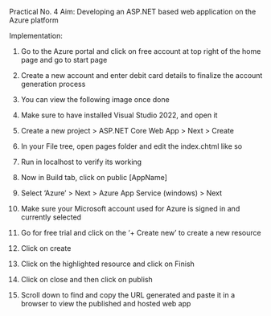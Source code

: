 
Practical No. 4 
Aim: Developing an ASP.NET based web application on the Azure platform 
 
Implementation: 
1.	Go to the Azure portal and click on free account at top right of the home page and go to start page 
2.	Create a new account and enter debit card details to finalize the account generation process 
3.	You can view the following image once done 
 
4.	Make sure to have installed Visual Studio 2022, and open it 
5.	Create a new project > ASP.NET Core Web App > Next > Create 
6.	In your File tree, open pages folder and edit the index.chtml like so 
 
7.	Run in localhost to verify its working 
 
8.	Now in Build tab, click on public [AppName] 
9.	Select ‘Azure’ > Next > Azure App Service (windows) > Next 
10.	Make sure your Microsoft account used for Azure is signed in and currently selected 
11.	Go for free trial and click on the ‘+ Create new’ to create a new resource 
 
12.	Click on create 
 
13.	Click on the highlighted resource and click on Finish 
 
14.	Click on close and then click on publish 
 
15.	Scroll down to find and copy the URL generated and paste it in a browser to view the published and hosted web app 
